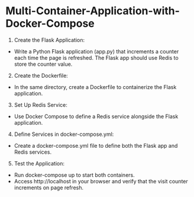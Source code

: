# Multi-Container-Application-with-Docker-Compose

1.	Create the Flask Application:
-	Write a Python Flask application (app.py) that increments a counter each time the page is refreshed. The Flask app should use Redis to store the counter value.
2.	Create the Dockerfile:
-	In the same directory, create a Dockerfile to containerize the Flask application.
3.	Set Up Redis Service:
-	Use Docker Compose to define a Redis service alongside the Flask application.
4.	Define Services in docker-compose.yml:
-	Create a docker-compose.yml file to define both the Flask app and Redis services.
5.	Test the Application:
-	Run docker-compose up to start both containers.
-	Access http://localhost in your browser and verify that the visit counter increments on page refresh.
